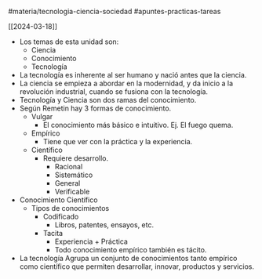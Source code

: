 #materia/tecnologia-ciencia-sociedad #apuntes-practicas-tareas

[[2024-03-18]]
- Los temas de esta unidad son:
    - Ciencia
    - Conocimiento
    - Tecnología
- La tecnología es inherente al ser humano y nació antes que la ciencia.
- La ciencia se empieza a abordar en la modernidad, y da inicio a la revolución industrial, cuando se fusiona con la tecnología.
- Tecnología y Ciencia son dos ramas del conocimiento.
- Según Remetin hay 3 formas de conocimiento.
    - Vulgar
        - El conocimiento más básico e intuitivo. Ej. El fuego quema.
    - Empírico
        - Tiene que ver con la práctica y la experiencia.
    - Científico
        - Requiere desarrollo.
            - Racional
            - Sistemático
            - General
            - Verificable
- Conocimiento Científico
    - Tipos de conocimientos
        - Codificado
            - Libros, patentes, ensayos, etc.
        - Tacita
            - Experiencia + Práctica
            - Todo conocimiento empírico también es tácito.
- La tecnología Agrupa un conjunto de conocimientos tanto empírico como científico que permiten desarrollar, innovar, productos y servicios.
